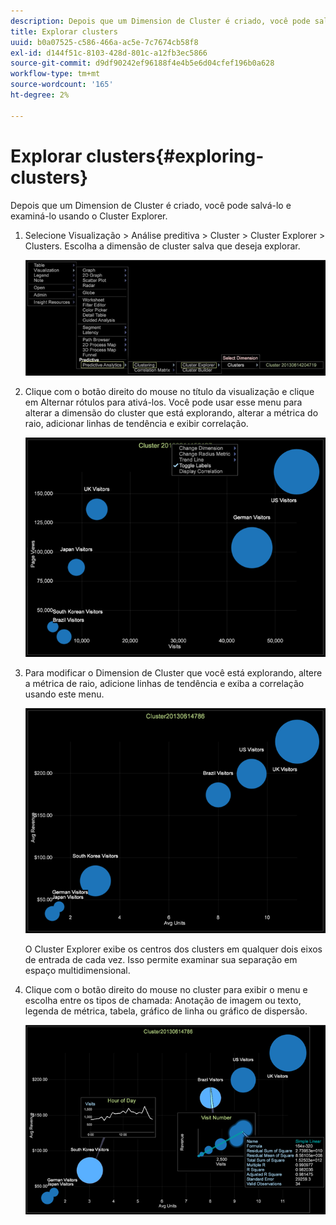 ```yaml
---
description: Depois que um Dimension de Cluster é criado, você pode salvá-lo e examiná-lo usando o Cluster Explorer.
title: Explorar clusters
uuid: b0a07525-c586-466a-ac5e-7c7674cb58f8
exl-id: d144f51c-8103-428d-801c-a12fb3ec5866
source-git-commit: d9df90242ef96188f4e4b5e6d04cfef196b0a628
workflow-type: tm+mt
source-wordcount: '165'
ht-degree: 2%

---
```


# Explorar clusters{#exploring-clusters}

Depois que um Dimension de Cluster é criado, você pode salvá-lo e examiná-lo usando o Cluster Explorer.

1. Selecione Visualização > Análise preditiva > Cluster > Cluster Explorer > Clusters. Escolha a dimensão de cluster salva que deseja explorar.

   ![](assets/explore_clusters_1.png)

1. Clique com o botão direito do mouse no título da visualização e clique em Alternar rótulos para ativá-los. Você pode usar esse menu para alterar a dimensão do cluster que está explorando, alterar a métrica do raio, adicionar linhas de tendência e exibir correlação.

   ![](assets/explore_clusters_2.png)

1. Para modificar o Dimension de Cluster que você está explorando, altere a métrica de raio, adicione linhas de tendência e exiba a correlação usando este menu.

   ![](assets/explore_clusters_3.png)

   O Cluster Explorer exibe os centros dos clusters em qualquer dois eixos de entrada de cada vez. Isso permite examinar sua separação em espaço multidimensional.

1. Clique com o botão direito do mouse no cluster para exibir o menu e escolha entre os tipos de chamada: Anotação de imagem ou texto, legenda de métrica, tabela, gráfico de linha ou gráfico de dispersão.

   ![](assets/explore_clusters_4.png)
